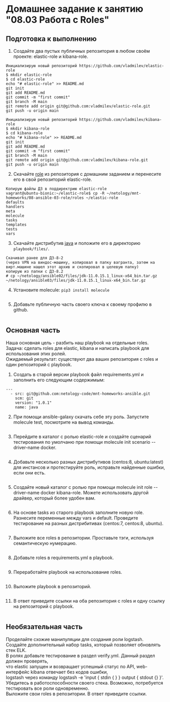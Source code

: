 # Домашнее задание к занятию "08.03 Работа с Roles"

## Подготовка к выполнению  
1. Создайте два пустых публичных репозитория в любом своём проекте: elastic-role и kibana-role.
```
Инициализирую новый репозиторий https://github.com/vladmilev/elastic-role
$ mkdir elastic-role
$ cd elastic-role
echo "# elastic-role" >> README.md
git init
git add README.md
git commit -m "first commit"
git branch -M main
git remote add origin git@github.com:vladmilev/elastic-role.git
git push -u origin main

Инициализирую новый репозиторий https://github.com/vladmilev/kibana-role
$ mkdir kibana-role
$ cd kibana-role
echo "# kibana-role" >> README.md
git init
git add README.md
git commit -m "first commit"
git branch -M main
git remote add origin git@github.com:vladmilev/kibana-role.git
git push -u origin main
```
2. Скачайте [role](https://github.com/netology-code/mnt-homeworks/blob/master/08-ansible-03-role/roles) из репозитория с домашним заданием и перенесите его в свой репозиторий elastic-role.
```
Копирую файлы ДЗ в поддиректрию elastic-role
vagrant@ubuntu-bionic:~/elastic-role$ cp -R ~/netology/mnt-homeworks/08-ansible-03-role/roles ~/elastic-role
defaults  
handlers  
meta  
molecule
tasks  
templates  
tests  
vars  
```
3. Скачайте дистрибутив [java](https://www.oracle.com/java/technologies/javase-jdk11-downloads.html) и положите его в директорию `playbook/files/`.
```
Скачивал ранее для ДЗ-8-2 
(через VPN на виндос-машину, копировал в папку вагранта, затем на вирт.машине нашел этот архив и скопировал в целевую папку)
копирую из папки с ДЗ-8.2
# cp ~/netology/ansible02/files/jdk-11.0.15.1_linux-x64_bin.tar.gz ~/netology/ansible03/files/jdk-11.0.15.1_linux-x64_bin.tar.gz
```
4. Установите molecule: `pip3 install molecule`
```

```
5. Добавьте публичную часть своего ключа к своему профилю в github.
```

```

## Основная часть  
Наша основная цель - разбить наш playbook на отдельные roles.  
Задача: сделать roles для elastic, kibana и написать playbook для использования этих ролей.  
Ожидаемый результат: существуют два ваших репозитория с roles и один репозиторий с playbook.

1. Создать в старой версии playbook файл requirements.yml и заполнить его следующим содержимым:  
```
---
  - src: git@github.com:netology-code/mnt-homeworks-ansible.git
    scm: git
    version: "1.0.1"
    name: java 
```
2. При помощи ansible-galaxy скачать себе эту роль. Запустите molecule test, посмотрите на вывод команды.
```

```
3. Перейдите в каталог с ролью elastic-role и создайте сценарий тестирования по умолчаню при помощи molecule init scenario --driver-name docker.
```

```
4. Добавьте несколько разных дистрибутивов (centos:8, ubuntu:latest) для инстансов и протестируйте роль, исправьте найденные ошибки, если они есть.
```

```
5. Создайте новый каталог с ролью при помощи molecule init role --driver-name docker kibana-role. Можете использовать другой драйвер, который более удобен вам.
```

```
6. На основе tasks из старого playbook заполните новую role. Разнесите переменные между vars и default. Проведите тестирование на разных дистрибитивах (centos:7, centos:8, ubuntu).
```

```
7. Выложите все roles в репозитории. Проставьте тэги, используя семантическую нумерацию.
```

```
8. Добавьте roles в requirements.yml в playbook.
```

```
9. Переработайте playbook на использование roles.
```

```
10. Выложите playbook в репозиторий.
```
```
11. В ответ приведите ссылки на оба репозитория с roles и одну ссылку на репозиторий с playbook.
```

```

## Необязательная часть  
Проделайте схожие манипуляции для создания роли logstash.  
Создайте дополнительный набор tasks, который позволяет обновлять стек ELK.  
В ролях добавьте тестирование в раздел verify.yml. Данный раздел должен проверять,  
что elastic запущен и возвращает успешный статус по API, web-интерфейс kibana отвечает без кодов ошибки,  
logstash через команду logstash -e 'input { stdin { } } output { stdout {} }'.  
Убедитесь в работоспособности своего стека. Возможно, потребуется тестировать все роли одновременно.  
Выложите свои roles в репозитории. В ответ приведите ссылки.  

